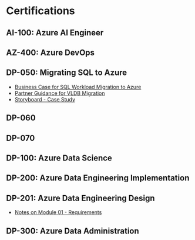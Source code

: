 
# Certifications 

## AI-100: Azure AI Engineer

## AZ-400: Azure DevOps 

## DP-050: Migrating SQL to Azure</h2>     
- [Business Case for SQL Workload Migration to Azure](https://azure.microsoft.com/en-us/resources/future-proof-your-data-infrastructure-with-azure/)
- [Partner Guidance for VLDB Migration](https://techcommunity.microsoft.com/t5/running-sap-applications-on-the/very-large-database-migration-to-azure-8211-recommendations/ba-p/368146)
- [Storyboard - Case Study](https://upload.wikimedia.org/wikipedia/commons/a/a4/Datadog_high-level_architecture.svg)

## DP-060

## DP-070

## DP-100: Azure Data Science 

## DP-200: Azure Data Engineering Implementation

## DP-201: Azure Data Engineering Design 
- [Notes on Module 01 - Requirements](resources\dataengineering\dp-201-module1.md)

## DP-300: Azure Data Administration 